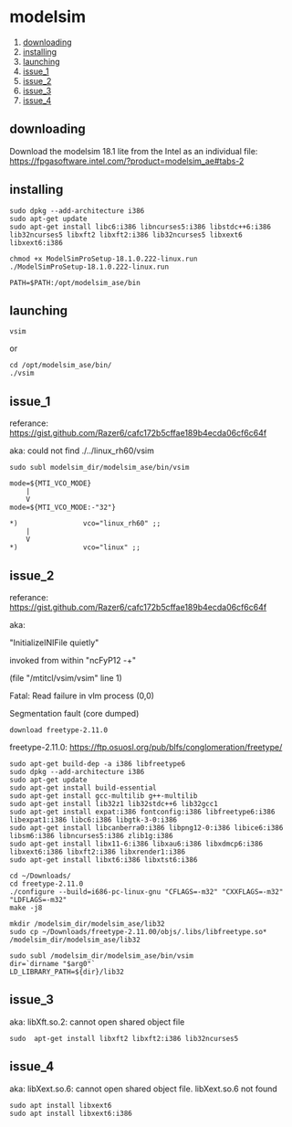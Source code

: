 # modelsim

1.  [downloading](#downloading)
2.  [installing](#installing)
3.  [launching](#launching)
4.  [issue_1](#issue_1)
5.  [issue_2](#issue_2)
6.  [issue_3](#issue_3)
7.  [issue_4](#issue_4)

## downloading
Download the modelsim 18.1 lite from the Intel as an individual file: https://fpgasoftware.intel.com/?product=modelsim_ae#tabs-2

## installing
    sudo dpkg --add-architecture i386
    sudo apt-get update
    sudo apt-get install libc6:i386 libncurses5:i386 libstdc++6:i386 lib32ncurses5 libxft2 libxft2:i386 lib32ncurses5 libxext6 libxext6:i386

    chmod +x ModelSimProSetup-18.1.0.222-linux.run
    ./ModelSimProSetup-18.1.0.222-linux.run

    PATH=$PATH:/opt/modelsim_ase/bin

## launching
    vsim

or

    cd /opt/modelsim_ase/bin/
    ./vsim

## issue_1

referance: https://gist.github.com/Razer6/cafc172b5cffae189b4ecda06cf6c64f

aka: could not find ./../linux_rh60/vsim

    sudo subl modelsim_dir/modelsim_ase/bin/vsim

    mode=${MTI_VCO_MODE}
        |
        V
    mode=${MTI_VCO_MODE:-"32"}

    *)                vco="linux_rh60" ;; 
        |
        V 
    *)                vco="linux" ;;

## issue_2

referance: https://gist.github.com/Razer6/cafc172b5cffae189b4ecda06cf6c64f

aka:

"InitializeINIFile quietly"    

invoked from within "ncFyP12 -+"  

(file "/mtitcl/vsim/vsim" line 1)

Fatal: Read failure in vlm process (0,0)

Segmentation fault (core dumped)

    download freetype-2.11.0

freetype-2.11.0: https://ftp.osuosl.org/pub/blfs/conglomeration/freetype/

    sudo apt-get build-dep -a i386 libfreetype6
    sudo dpkg --add-architecture i386
    sudo apt-get update
    sudo apt-get install build-essential
    sudo apt-get install gcc-multilib g++-multilib
    sudo apt-get install lib32z1 lib32stdc++6 lib32gcc1
    sudo apt-get install expat:i386 fontconfig:i386 libfreetype6:i386 libexpat1:i386 libc6:i386 libgtk-3-0:i386
    sudo apt-get install libcanberra0:i386 libpng12-0:i386 libice6:i386 libsm6:i386 libncurses5:i386 zlib1g:i386
    sudo apt-get install libx11-6:i386 libxau6:i386 libxdmcp6:i386 libxext6:i386 libxft2:i386 libxrender1:i386
    sudo apt-get install libxt6:i386 libxtst6:i386

    cd ~/Downloads/
    cd freetype-2.11.0
    ./configure --build=i686-pc-linux-gnu "CFLAGS=-m32" "CXXFLAGS=-m32" "LDFLAGS=-m32"
    make -j8

    mkdir /modelsim_dir/modelsim_ase/lib32
    sudo cp ~/Downloads/freetype-2.11.00/objs/.libs/libfreetype.so* /modelsim_dir/modelsim_ase/lib32

    sudo subl /modelsim_dir/modelsim_ase/bin/vsim
    dir=`dirname "$arg0"`
    LD_LIBRARY_PATH=${dir}/lib32

## issue_3

aka: libXft.so.2: cannot open shared object file

    sudo  apt-get install libxft2 libxft2:i386 lib32ncurses5

## issue_4

aka: libXext.so.6: cannot open shared object file. libXext.so.6 not found

    sudo apt install libxext6
    sudo apt install libxext6:i386